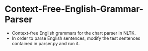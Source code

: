 # Context-Free-English-Grammar-Parser
- Context-free English grammars for the chart parser in NLTK.
- In order to parse English sentences, modify the test sentences contained in parser.py and run it.
